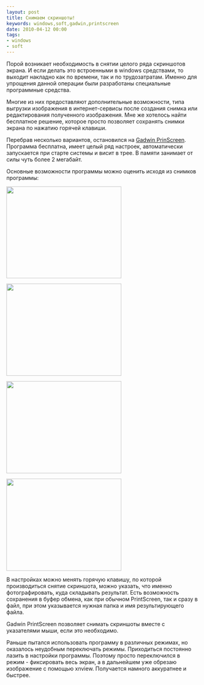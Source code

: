 ```yaml
---
layout: post
title: Снимаем скриншоты!
keywords: windows,soft,gadwin,printscreen
date: 2010-04-12 00:00
tags:
- windows
- soft
---
```

Порой возникает необходимость в снятии целого ряда скриншотов экрана. И если делать это встроенными в windows средствами, то выходит накладно как по времени, так и по трудозатратам. Именно для упрощения данной операции были разработаны специальные программные средства.

Многие из них предоставляют дополнительные возможности, типа выгрузки изображения в интернет-сервисы после создания снимка или редактирования полученного изображения. Мне же хотелось найти бесплатное решение, которое просто позволяет сохранять снимки экрана по нажатию горячей клавиши.

Перебрав несколько вариантов, остановился на <a href="http://www.gadwin.com/download/" rel="nofollow">Gadwin PrinScreen</a>. Программа бесплатна, имеет целый ряд настроек, автоматически запускается при старте системы и висит в трее. В памяти занимает от силы чуть более 2 мегабайт.

Основные возможности программы можно оценить исходя из снимков программы:

<a href="http://static.juev.ru/2010/04/gadwin_11.png"><img class="aligncenter size-medium wp-image-984" title="gadwin_1" src="http://static.juev.ru/2010/04/gadwin_11-300x239.png" alt="" width="300" height="239" /></a>

<a href="http://static.juev.ru/2010/04/gadwin_22.png"><img class="aligncenter size-medium wp-image-986" title="gadwin_2" src="http://static.juev.ru/2010/04/gadwin_22-300x240.png" alt="" width="300" height="240" /></a>

<a href="http://static.juev.ru/2010/04/gadwin_3.png"><img class="aligncenter size-medium wp-image-982" title="gadwin_3" src="http://static.juev.ru/2010/04/gadwin_3-300x240.png" alt="" width="300" height="240" /></a>

<a href="http://static.juev.ru/2010/04/gadwin_4.png"><img class="aligncenter size-medium wp-image-983" title="gadwin_4" src="http://static.juev.ru/2010/04/gadwin_4-300x240.png" alt="" width="300" height="240" /></a>

В настройках можно менять горячую клавишу, по которой производиться снятие скриншота, можно указать, что именно фотографировать, куда складывать результат. Есть возможность сохранения в буфер обмена, как при обычном PrintScreen, так и сразу в файл, при этом указывается нужная папка и имя результирующего файла.

Gadwin PrintScreen позволяет снимать скриншоты вместе с указателями мыши, если это необходимо.

Раньше пытался использовать программу в различных режимах, но оказалось неудобным переключать режимы. Приходиться постоянно лазить в настройки программы. Поэтому просто переключился в режим - фиксировать весь экран, а в дальнейшем уже обрезаю изображение с помощью xnview. Получается намного аккуратнее и быстрее.
